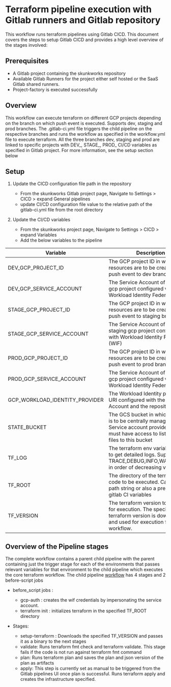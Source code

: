 
# Terraform pipeline execution with Gitlab runners and Gitlab repository

This workflow runs terraform pipelines using Gitlab CICD. This document covers the steps to setup Gitlab CICD and provides a high level overview of the stages involved:

## Prerequisites

* A Gitlab project containing the skunkworks repository
* Available Gitlab Runners for the project either self hosted or the SaaS Gitlab shared runners.
* Project-factory is executed successfully


## Overview
This workflow can execute terraform on different GCP projects depending on the branch on which push event is executed. Supports dev, staging and prod branches. The .gitlab-ci.yml file triggers the child pipeline on the respective branches and runs the workflow as specified in the workflow.yml file to execute terraform. All the three branches dev, staging and prod are linked to specific projects with DEV_, STAGE_, PROD_  CI/CD variables as specified in Gitlab project. For more information, see the setup section below


## Setup 

1. Update the CICD configuration file path in the repository
    * From the skunkworks Gitlab project page, Navigate to Settings > CICD > expand General pipelines 
    * update CI/CD configuration file value to the relative path of the gitlab-ci.yml file from the root directory

2. Update the CI/CD variables
    * From the skunkworks project page, Navigate to Settings > CICD > expand Variables
    * Add the below variables to the pipeline 

| Variable                       | Description                                                                                                                                              | Sample value                                                                                                    |
|--------------------------------|----------------------------------------------------------------------------------------------------------------------------------------------------------|-----------------------------------------------------------------------------------------------------------------|
| DEV_GCP_PROJECT_ID             | The GCP project ID in which resources are to be created on a push event to dev branch                                                                    | sample-dev-project-1122                                                                                         |
| DEV_GCP_SERVICE_ACCOUNT        | The Service Account of the dev gcp project configured with Workload Identity Federation (WIF)                                                            | xyz@sample-dev-project-1122.iam.gserviceaccount.com                                                             |
| STAGE_GCP_PROJECT_ID           | The GCP project ID in which resources are to be created on a push event to staging branch                                                                | sample-stage-project-1122                                                                                       |
| STAGE_GCP_SERVICE_ACCOUNT      | The Service Account of the staging gcp project configured with Workload Identity Federation (WIF)                                                        | xyz@sample-stage-project-1122.iam.gserviceaccount.com                                                           |
| PROD_GCP_PROJECT_ID            | The GCP project ID in which resources are to be created on a push event to prod branch                                                                   | sample-prod-project-1122                                                                                        |
| PROD_GCP_SERVICE_ACCOUNT       | The Service Account of the prod gcp project configured with Workload Identity Federation (WIF)                                                           | xyz@sample-prod-project-1122.iam.gserviceaccount.com                                                            |
| GCP_WORKLOAD_IDENTITY_PROVIDER | The Workload Identity provider URI configured with the Service Account and the repository                                                                | projects/<project-number>/locations/global/workloadIdentityPools/<identity-pool-name>/providers/<provider-name> |
| STATE_BUCKET                   | The GCS bucket in which the state is to be centrally managed. The Service account provided above must have access to list and write files to this bucket | sample-terraform-state-bucket                                                                                   |
| TF_LOG                         | The terraform env variable setting to get detailed logs.  Supports TRACE,DEBUG,INFO,WARN,ERROR in order of decreasing verbosity                          | WARN                                                                                                            |
| TF_ROOT                        | The directory of the terraform code to be executed.  Can be a path string or also a pre-defined gitlab CI variables                                      | $CI_PROJECT_DIR                                                                                                 |
| TF_VERSION                     | The terraform version to be used for execution. The specified terraform version is downloaded and used for execution for the workflow.                   | 1.3.6                                                                                                           |                                                                                                          |

## Overview of the Pipeline stages
The complete workflow contains a parent child pipeline with the parent containing just the trigger stage for each of the environments that passes relevant variables for that environment to the child pipeline which executes the core terraform workflow. The child pipeline [workflow](./workflow.yml) has 4 stages and 2 before-script jobs

* before_script jobs : 
    * gcp-auth : creates the wif credentials by impersonating the service account. 
    * terraform init : initializes terraform in the specified TF_ROOT directory

* Stages: 
    * setup-terraform : Downloads the specified TF_VERSION and passes it as a binary to the next stages
    * validate: Runs terraform fmt check and terraform validate. This stage fails if the code is not run against terraform fmt        command
    * plan: Runs terraform plan and saves the plan and json version of the plan as artifacts
    * apply: This step is currently set as manual to be triggered from the Gitlab pipelines UI once plan is successful. Runs terraform apply and creates the infrastructure specified.

